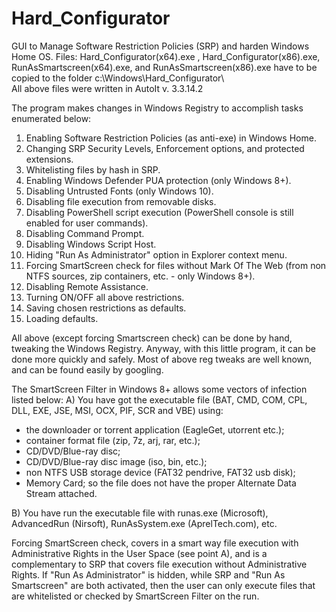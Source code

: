 # Hard_Configurator
GUI to Manage Software Restriction Policies (SRP) and harden Windows Home OS.
Files: Hard_Configurator(x64).exe , Hard_Configurator(x86).exe, RunAsSmartscreen(x64).exe, and  RunAsSmartscreen(x86).exe have to be copied to the folder c:\Windows\Hard_Configurator\  
All above files were written in AutoIt v. 3.3.14.2

The program makes changes in Windows Registry to accomplish tasks enumerated below:

1. Enabling Software Restriction Policies (as anti-exe) in Windows Home.
2. Changing SRP Security Levels, Enforcement options, and protected extensions.
3. Whitelisting files by hash in SRP.
4. Enabling Windows Defender PUA protection (only Windows 8+).
5. Disabling Untrusted Fonts (only Windows 10).
6. Disabling file execution from removable disks.
7. Disabling PowerShell script execution (PowerShell console is still enabled for user commands).
8. Disabling Command Prompt.
9. Disabling Windows Script Host.
10. Hiding "Run As Administrator" option in Explorer context menu.
11. Forcing SmartScreen check for files without Mark Of The Web (from non NTFS sources, zip containers, etc. - only Windows 8+).
12. Disabling Remote Assistance.
13. Turning ON/OFF  all above restrictions.
14. Saving chosen restrictions as defaults.
15. Loading defaults.

All above (except forcing Smartscreen check) can be done by hand, tweaking the Windows Registry. Anyway, with this little program, it can be done more quickly and safely. Most of above reg tweaks are well known, and can be found easily by googling.

The SmartScreen Filter in Windows 8+ allows some vectors of infection listed below:
A) You have got the executable file (BAT, CMD, COM, CPL, DLL, EXE, JSE, MSI, OCX, PIF, SCR and VBE) using:
* the downloader or torrent application (EagleGet, utorrent etc.);
* container format file (zip, 7z, arj, rar, etc.);
* CD/DVD/Blue-ray disc;
* CD/DVD/Blue-ray disc image (iso, bin, etc.);
* non NTFS USB storage device (FAT32 pendrive, FAT32 usb disk);
* Memory Card;
so the file does not have the proper Alternate Data Stream attached.

B) You have run the executable file with runas.exe (Microsoft), AdvancedRun (Nirsoft), RunAsSystem.exe (AprelTech.com), etc.

Forcing SmartScreen check, covers in a smart way file execution with Administrative Rights in the User Space (see point A), and is a complementary to SRP that covers file execution without Administrative Rights. If "Run As Administrator" is hidden, while SRP and "Run As Smartscreen" are both activated, then the user can only execute files that are whitelisted or checked by SmartScreen Filter on the run.

